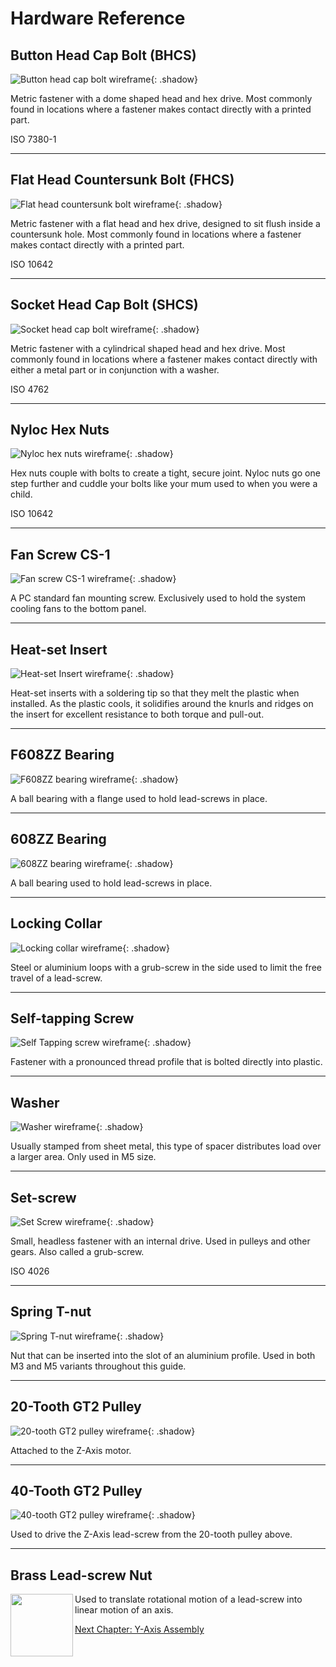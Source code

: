 # Hardware Reference

## Button Head Cap Bolt (BHCS)

![Button head cap bolt wireframe](https://millenniummachines.github.io/docs-dev/milo/manual/img/hardware/bhcs.png){: .shadow}

Metric fastener with a dome shaped head and hex drive. Most commonly found in locations where a fastener makes contact directly with a printed part.

ISO 7380-1

---

## Flat Head Countersunk Bolt (FHCS)

![Flat head countersunk bolt wireframe](https://millenniummachines.github.io/docs-dev/milo/manual/img/hardware/fhcs.png){: .shadow}

Metric fastener with a flat head and hex drive, designed to sit flush inside a countersunk hole. Most commonly found in locations where a fastener makes contact directly with a printed part.

ISO 10642

---


## Socket Head Cap Bolt (SHCS)

![Socket head cap bolt wireframe](https://millenniummachines.github.io/docs-dev/milo/manual/img/hardware/shcs.png){: .shadow}

Metric fastener with a cylindrical shaped head and hex drive. Most commonly found in locations where a fastener makes contact directly with either a metal part or in conjunction with a washer.

ISO 4762

---

## Nyloc Hex Nuts

![Nyloc hex nuts wireframe](https://millenniummachines.github.io/docs-dev/milo/manual/img/hardware/nyloc.png){: .shadow}

Hex nuts couple with bolts to create a tight, secure joint. Nyloc nuts go one step further and cuddle your bolts like your mum used to when you were a child.

ISO 10642

---

## Fan Screw CS-1

![Fan screw CS-1 wireframe](https://millenniummachines.github.io/docs-dev/milo/manual/img/hardware/cs-1.png){: .shadow}

A PC standard fan mounting screw. Exclusively used to hold the system cooling fans to the bottom panel.

---

## Heat-set Insert

![Heat-set Insert wireframe](https://millenniummachines.github.io/docs-dev/milo/manual/img/hardware/heat_insert.png){: .shadow}

Heat-set inserts with a soldering tip so that they melt the plastic when installed. As the plastic cools, it solidifies around the knurls and ridges on the insert for excellent resistance to both torque and pull-out.

---

## F608ZZ Bearing

![F608ZZ bearing wireframe](https://millenniummachines.github.io/docs-dev/milo/manual/img/hardware/f608.png){: .shadow}

A ball bearing with a flange used to hold lead-screws in place.

---

## 608ZZ Bearing

![608ZZ bearing wireframe](https://millenniummachines.github.io/docs-dev/milo/manual/img/hardware/608.png){: .shadow}

A ball bearing used to hold lead-screws in place.

---

## Locking Collar

![Locking collar wireframe](https://millenniummachines.github.io/docs-dev/milo/manual/img/hardware/collar.png){: .shadow}

Steel or aluminium loops with a grub-screw in the side used to limit the free travel of a lead-screw.

---

## Self-tapping Screw

![Self Tapping screw wireframe](https://millenniummachines.github.io/docs-dev/milo/manual/img/hardware/self_tapping_screw.png){: .shadow}

Fastener with a pronounced thread profile that is bolted directly into plastic.

---

## Washer

![Washer wireframe](https://millenniummachines.github.io/docs-dev/milo/manual/img/hardware/washer.png){: .shadow}

Usually stamped from sheet metal, this type of spacer distributes load over a larger area. Only used in M5 size.

---

## Set-screw

![Set Screw wireframe](https://millenniummachines.github.io/docs-dev/milo/manual/img/hardware/grub_screw.png){: .shadow}

Small, headless fastener with an internal drive. Used in pulleys and other gears. Also called a grub-screw.

ISO 4026

---

## Spring T-nut

![Spring T-nut wireframe](https://millenniummachines.github.io/docs-dev/milo/manual/img/hardware/spring_nut.png){: .shadow}

Nut that can be inserted into the slot of an aluminium profile. Used in both M3 and M5 variants throughout this guide.

---

## 20-Tooth GT2 Pulley

![20-tooth GT2 pulley wireframe](https://millenniummachines.github.io/docs-dev/milo/manual/img/hardware/20_tooth.png){: .shadow}

Attached to the Z-Axis motor.

---

## 40-Tooth GT2 Pulley

![40-tooth GT2 pulley wireframe](https://millenniummachines.github.io/docs-dev/milo/manual/img/hardware/40_tooth.png){: .shadow}

Used to drive the Z-Axis lead-screw from the 20-tooth pulley above.

---

## Brass Lead-screw Nut

<img width="100" align="left" src="https://millenniummachines.github.io/docs-dev/milo/manual/img/hardware/brass_leadscrew_nut.png">

Used to translate rotational motion of a lead-screw into linear motion of an axis.

[Next Chapter: Y-Axis Assembly](./40_y_axis_assembly.md)
